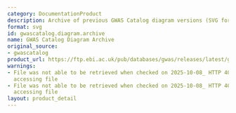 ```yaml
---
category: DocumentationProduct
description: Archive of previous GWAS Catalog diagram versions (SVG format)
format: svg
id: gwascatalog.diagram.archive
name: GWAS Catalog Diagram Archive
original_source:
- gwascatalog
product_url: https://ftp.ebi.ac.uk/pub/databases/gwas/releases/latest/gwas-catalog-diagram-archive.zip
warnings:
- File was not able to be retrieved when checked on 2025-10-08_ HTTP 404 error when
  accessing file
- File was not able to be retrieved when checked on 2025-10-08_ HTTP 404 error when
  accessing file
layout: product_detail
---
```

